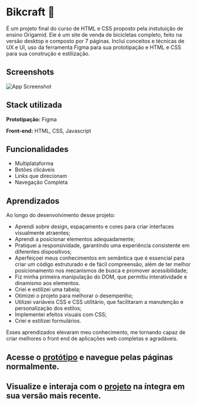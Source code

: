 # Bikcraft 🚧

É um projeto final do curso de HTML e CSS proposto pela instutuição de ensino Origamid. Ele é um site de venda de bicicletas completo, feito na versão desktop e composto por 7 páginas. Inclui conceitos e técnicas de UX e UI, uso da ferramenta Figma para sua prototipação e HTML e CSS para sua construção e estilização.


## Screenshots

![App Screenshot](https://via.placeholder.com/468x300?text=App+Screenshot+Here)


## Stack utilizada

**Prototipação:** Figma

**Front-end:** HTML, CSS, Javascript


## Funcionalidades

- Multiplataforma
- Botões clicáveis
- Links que direcionam
- Navegação Completa

## Aprendizados

Ao longo do desenvolvimento desse projeto: 

- Aprendi sobre design, espaçamento e cores para criar interfaces visualmente atraentes; 
- Aprendi a posicionar elementos adequadamente;
- Pratiquei a responsividade, garantindo uma experiência consistente em diferentes dispositivos; 
- Aperfeiçoei meus conhecimentos em semântica que é essencial para criar um código estruturado e de fácil compreensão, além de ter melhor posicionamento nos mecanismos de busca e promover acessibilidade;  
- Fiz minha primeira manipulação do DOM, que permitiu interatividade e dinamismo aos elementos. 
- Criei e estilizei uma tabela; 
- Otimizei o projeto para melhorar o desempenho; 
- Utilizei variáveis CSS e CSS utilitário, que facilitaram a manutenção e personalização dos estilos; 
- Implementei efeitos visuais com CSS;
- Criei e estilizei formulários.

Esses aprendizados elevaram meu conhecimento, me tornando capaz de criar melhores o front end de aplicações web completas e agradáveis.

## Acesse o [protótipo](https://www.figma.com/proto/Dq4gGeH89yaE97mMBFRjM9/Projeto-final---bickecraft?node-id=2%3A49&scaling=scale-down-width&page-id=0%3A1&starting-point-node-id=2%3A49) e navegue pelas páginas normalmente.

## Visualize e interaja com o [projeto](https://www.figma.com/proto/Dq4gGeH89yaE97mMBFRjM9/Projeto-final---bickecraft?node-id=2%3A49&scaling=scale-down-width&page-id=0%3A1&starting-point-node-id=2%3A49) na íntegra em sua versão mais recente.